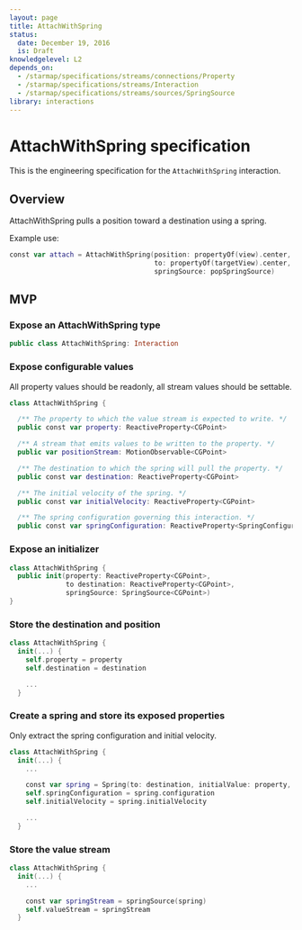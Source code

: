 ```yaml
---
layout: page
title: AttachWithSpring
status:
  date: December 19, 2016
  is: Draft
knowledgelevel: L2
depends_on:
  - /starmap/specifications/streams/connections/Property
  - /starmap/specifications/streams/Interaction
  - /starmap/specifications/streams/sources/SpringSource
library: interactions
---
```


# AttachWithSpring specification

This is the engineering specification for the `AttachWithSpring` interaction.

## Overview

AttachWithSpring pulls a position toward a destination using a spring.

Example use:

```swift
const var attach = AttachWithSpring(position: propertyOf(view).center,
                                    to: propertyOf(targetView).center,
                                    springSource: popSpringSource)
```

## MVP

### Expose an AttachWithSpring type

```swift
public class AttachWithSpring: Interaction
```

### Expose configurable values

All property values should be readonly, all stream values should be settable.

```swift
class AttachWithSpring {

  /** The property to which the value stream is expected to write. */
  public const var property: ReactiveProperty<CGPoint>

  /** A stream that emits values to be written to the property. */
  public var positionStream: MotionObservable<CGPoint>

  /** The destination to which the spring will pull the property. */
  public const var destination: ReactiveProperty<CGPoint>

  /** The initial velocity of the spring. */
  public const var initialVelocity: ReactiveProperty<CGPoint>

  /** The spring configuration governing this interaction. */
  public const var springConfiguration: ReactiveProperty<SpringConfiguration>
```

### Expose an initializer

```swift
class AttachWithSpring {
  public init(property: ReactiveProperty<CGPoint>,
              to destination: ReactiveProperty<CGPoint>,
              springSource: SpringSource<CGPoint>)
}
```

### Store the destination and position

```swift
class AttachWithSpring {
  init(...) {
    self.property = property
    self.destination = destination

    ...
  }
```

### Create a spring and store its exposed properties

Only extract the spring configuration and initial velocity.

```swift
class AttachWithSpring {
  init(...) {
    ...

    const var spring = Spring(to: destination, initialValue: property, threshold: 1)
    self.springConfiguration = spring.configuration
    self.initialVelocity = spring.initialVelocity

    ...
  }
```

### Store the value stream

```swift
class AttachWithSpring {
  init(...) {
    ...

    const var springStream = springSource(spring)
    self.valueStream = springStream
  }
```
